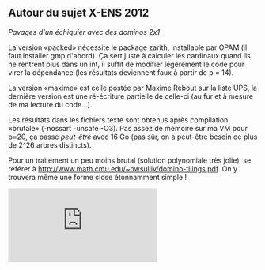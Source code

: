 ## Autour du sujet X-ENS 2012
*Pavages d'un échiquier avec des dominos 2x1*

La version «packed» nécessite le package zarith, installable par OPAM (il faut installer gmp d'abord). Ça sert juste à calculer les cardinaux quand ils ne rentrent plus dans un int, il suffit de modifier légèrement le code pour virer la dépendance (les résultats deviennent faux à partir de p = 14).

La version «maxime» est celle postée par Maxime Rebout sur la liste UPS, la dernière version est une ré-écriture partielle de celle-ci (au fur et à mesure de ma lecture du code...).

Les résultats dans les fichiers texte sont obtenus après compilation «brutale» (-nossart -unsafe -O3). Pas assez de mémoire sur ma VM pour p=20, ça passe *peut-être* avec 16 Go (pas sûr, on a peut-être besoin de plus de 2^26 arbres distincts).

Pour un traitement un peu moins brutal (solution polynomiale très jolie), se référer à http://www.math.cmu.edu/~bwsulliv/domino-tilings.pdf. On y trouvera même une forme close étonnamment simple !

![equation](http://latex.codecogs.com/gif.latex?T%282p%2C%202p%29%20%3D%20%5Cprod_%7Bi%20%3D%201%7D%5Ep%5Cprod_%7Bj%20%3D%201%7D%5Ep%5Cleft%284%5Ccos%5E2%5Cleft%28%5Cfrac%7Bi%5Cpi%7D%7B2p%20&plus;%201%7D%5Cright%29%20&plus;%204%5Ccos%5E2%5Cleft%28%5Cfrac%7Bj%5Cpi%7D%7B2p%20&plus;%201%7D%5Cright%29%5Cright%20%29)